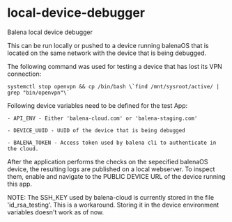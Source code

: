 # local-device-debugger
Balena local device debugger

This can be run locally or pushed to a device running balenaOS that is located on the same network
with the device that is being debugged.

The following command was used for testing a device that has lost its VPN connection:

    systemctl stop openvpn && cp /bin/bash \`find /mnt/sysroot/active/ | grep "bin/openvpn"\`

Following device variables need to be defined for the test App:

    - API_ENV - Either 'balena-cloud.com' or 'balena-staging.com'

    - DEVICE_UUID - UUID of the device that is being debugged

    - BALENA_TOKEN - Access token used by balena cli to authenticate in the cloud.

After the application performs the checks on the sepecified balenaOS device, the resulting
logs are published on a local webserver. To inspect them, enable and navigate to the
PUBLIC DEVICE URL of the device running this app.

NOTE: The SSH_KEY used by balena-cloud is currently stored in the file 'id_rsa_testing'. This is
a workaround. Storing it in the device environment variables doesn't work as of now.
